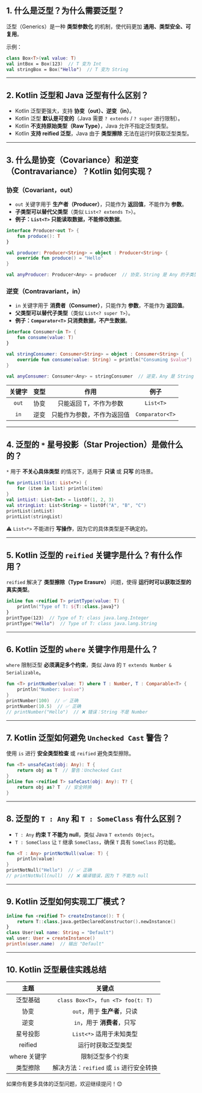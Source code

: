 
## 1. 什么是泛型？为什么需要泛型？
泛型（Generics）是一种 **类型参数化** 的机制，使代码更加 **通用、类型安全、可复用**。

示例：
```kotlin
class Box<T>(val value: T)
val intBox = Box(123)  // T 变为 Int
val stringBox = Box("Hello")  // T 变为 String
```

---

## 2. Kotlin 泛型和 Java 泛型有什么区别？
- Kotlin 泛型更强大，支持 **协变（out）、逆变（in）**。
- Kotlin 泛型 **默认是可变的**（Java 需要 `? extends` / `? super` 进行限制）。
- Kotlin **不支持原始类型（Raw Type）**，Java 允许不指定泛型类型。
- Kotlin **支持 reified 泛型**，Java 由于 **类型擦除** 无法在运行时获取泛型类型。

---

## 3. 什么是协变（Covariance）和逆变（Contravariance）？Kotlin 如何实现？

### **协变（Covariant，out）**
- `out` 关键字用于 **生产者（Producer）**，只能作为 **返回值**，不能作为 **参数**。
- **子类型可以替代父类型**（类似 `List<? extends T>`）。
- **例子：`List<T>` 只能读取数据，不能修改数据**。

```kotlin
interface Producer<out T> {
    fun produce(): T
}

val producer: Producer<String> = object : Producer<String> {
    override fun produce() = "Hello"
}

val anyProducer: Producer<Any> = producer  // 协变，String 是 Any 的子类型
```

### **逆变（Contravariant，in）**
- `in` 关键字用于 **消费者（Consumer）**，只能作为 **参数**，不能作为 **返回值**。
- **父类型可以替代子类型**（类似 `List<? super T>`）。
- **例子：`Comparator<T>` 只消费数据，不产生数据**。

```kotlin
interface Consumer<in T> {
    fun consume(value: T)
}

val stringConsumer: Consumer<String> = object : Consumer<String> {
    override fun consume(value: String) = println("Consuming $value")
}

val anyConsumer: Consumer<Any> = stringConsumer  // 逆变，Any 是 String 的父类型
```

|  关键字  |  变型  |  作用  |  例子  |
|:-------:|:----:|:----:|:------:|
| `out`  |  协变  |  只能返回 T，不作为参数  | `List<T>`  |
| `in`  |  逆变  |  只能作为参数，不作为返回值  | `Comparator<T>`  |

---

## 4. 泛型的 `*` 星号投影（Star Projection）是做什么的？
`*` 用于 **不关心具体类型** 的情况下，适用于 **只读** 或 **只写** 的场景。

```kotlin
fun printList(list: List<*>) {
    for (item in list) println(item)
}
val intList: List<Int> = listOf(1, 2, 3)
val stringList: List<String> = listOf("A", "B", "C")
printList(intList)
printList(stringList)
```

⚠️ `List<*>` 不能进行 **写操作**，因为它的具体类型是不确定的。

---

## 5. Kotlin 泛型的 `reified` 关键字是什么？有什么作用？
`reified` 解决了 **类型擦除（Type Erasure）** 问题，使得 **运行时可以获取泛型的真实类型**。

```kotlin
inline fun <reified T> printType(value: T) {
    println("Type of T: ${T::class.java}")
}
printType(123)  // Type of T: class java.lang.Integer
printType("Hello")  // Type of T: class java.lang.String
```

---

## 6. Kotlin 泛型的 `where` 关键字作用是什么？
`where` 限制泛型 **必须满足多个约束**，类似 Java 的 `T extends Number & Serializable`。

```kotlin
fun <T> printNumber(value: T) where T : Number, T : Comparable<T> {
    println("Number: $value")
}
printNumber(100)  // ✅ 正确
printNumber(10.5)  // ✅ 正确
// printNumber("Hello")  // ❌ 错误：String 不是 Number
```

---

## 7. Kotlin 泛型如何避免 `Unchecked Cast` 警告？
使用 `is` 进行 **安全类型检查** 或 `reified` 避免类型擦除。

```kotlin
fun <T> unsafeCast(obj: Any): T {
    return obj as T  // 警告：Unchecked Cast
}
inline fun <reified T> safeCast(obj: Any): T? {
    return obj as? T  // 安全转换
}
```

---

## 8. 泛型的 `T : Any` 和 `T : SomeClass` 有什么区别？
- `T : Any` **约束 T 不能为 null**，类似 Java `T extends Object`。
- `T : SomeClass` 让 `T` 继承 `SomeClass`，确保 `T` 具有 `SomeClass` 的功能。

```kotlin
fun <T : Any> printNotNull(value: T) {
    println(value)
}
printNotNull("Hello")  // ✅ 正确
// printNotNull(null)  // ❌ 编译错误，因为 T 不能为 null
```

---

## 9. Kotlin 泛型如何实现工厂模式？
```kotlin
inline fun <reified T> createInstance(): T {
    return T::class.java.getDeclaredConstructor().newInstance()
}
class User(val name: String = "Default")
val user: User = createInstance()
println(user.name)  // 输出 "Default"
```

---

## 10. Kotlin 泛型最佳实践总结
|  主题  |  关键点  |
|:------:|:------:|
| 泛型基础 | `class Box<T>`，`fun <T> foo(t: T)` |
| 协变 | `out`，用于 **生产者**，只读 |
| 逆变 | `in`，用于 **消费者**，只写 |
| 星号投影 | `List<*>` 适用于未知类型 |
| reified | 运行时获取泛型类型 |
| where 关键字 | 限制泛型多个约束 |
| 类型擦除 | 解决方法：`reified` 或 `is` 进行安全转换 |

如果你有更多具体的泛型问题，欢迎继续提问！😊


